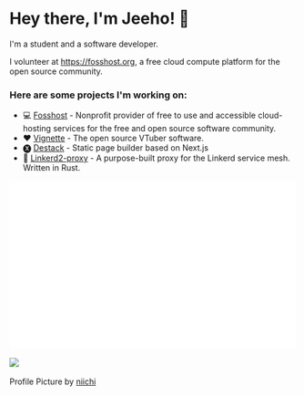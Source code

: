 
# Hey there, I'm Jeeho! 👋
I'm a student and a software developer. 


I  volunteer at https://fosshost.org, a free cloud compute platform for the open source community. 


### Here are some projects I'm working on:
- 💻 [Fosshost](https://fosshost.org) - Nonprofit provider of free to use and accessible cloud-hosting services for the free and open source software community. 
- ❤️  [Vignette](https://vignetteapp.org) - The open source VTuber software.
- 🅧  [Destack](https://github.com/liveduo/destack) - Static page builder based on Next.js
- 🦀  [Linkerd2-proxy](https://github.com/linkerd/linkerd2-proxy) - A purpose-built proxy for the Linkerd service mesh. Written in Rust.

![My GitHub stats](https://github.com/JcdeA/stats/blob/master/generated/overview.svg)


![](https://komarev.com/ghpvc/?username=JcdeA&color=2188ff)

Profile Picture by [niichi](https://twitter.com/niichi021)
